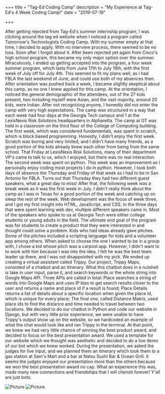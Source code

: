 +++
title = "Tag-Ed Coding Camp"
description = "My Experience at Tag-Ed's 4 Week Coding Camp!"
date = "2019-07-19"

+++

After getting rejected from Tag-Ed's summer internship program, I was clicking around the tag ed website when I noticed a program called Tomorrow's Technologists Coding Camp. With my summer empty at that time, I decided to apply. With no interview process, there seemed to be no loss. Soon after I forgot about it. After been rejected yet again from Cisco's high school program, this became my only major option over the summer. Miraculously, I ended up getting accepted into the program, a four week summer program, which lasts from June 17th to July 19th, with the first week of July off for July 4th. This seemed to fit my plans well, as I had FBLA the last weekend of June, and could use both of my absences then. After orientation was pushed back a week, I became slightly skeptical about this camp, as no one I knew applied for this camp. At the orientation, I noticed the general demographic of the attendees, out of the 27 kids present, two including myself were Asian, and the vast majority, around 20 kids, were Indian. After not recognizing anyone, I honestly did not enter the camp with very high expectations. The camp was structured in a way that each week had four days at the Georgia Tech campus and 1 at the LexisNexis Risk Solutions headquarters in Alpharetta. The camp at GT was held in a classroom on the third floor of the College of Computing building. The first week, which was considered fundamentals, was spent in scratch, which is block based programming. Honestly, I didn't enjoy the first week. Scratch was boring and very limited, and I didn't have many friends, as a good portion of the kids already knew each other from being from the same school. That Friday at LexisNexis Risk Solutions, many of their department VP's came to talk to us, which I enjoyed, but there was no real interaction. The second week was spent on python. This week was an improvement as I personally enjoy coding most projects I do in python. However, I took both days of absence the Thursday and Friday of that week as I had to be in San Antonio for FBLA. Turns out that Thursday they had two different guest speakers, what a great day to miss! After that, the following week was a break week as it was the first week in July. I didn't really think about the camp as I was in Texas for a good portion of the week and catching up on sleep the rest of the week. Web development was the focus of week three, and I got my first insight into HTML, JavaScript, and CSS. In the three days that were spent learning web dev, multiple different speakers came in. Most of the speakers who spoke to us at Georgia Tech were either college students or young adults in the field. The ultimate end goal of the program was for students to create a product that they were interested in and thought could solve a problem. Kids who had ideas already gave pitches. Some of the pitches included a scripting language for kids and a volunteer app among others. When asked to choose the one I wanted to be in a group with, I chose a kid whose pitch was a carpool app. However, I didn't want to to work with him because I was into the idea, I felt he was the best team leader up there, and I was not disappointed with my pick. We ended up creating a virtual assistant called Trippy. Our project, Trippy Maps, consisted of a chatbot and an itinerary. What this chatbot does in a nutshell is take in user input, parse it, and search keywords or the whole string into Google Maps API. Three APIs are called in total: Place searches a string of words into Google Maps and uses IP bias to get search results closer to the user and returns a name and place id if a result is found; Place Details returns a list of details about a specific location when given the place id, which is unique for every place; The final one, called Distance Matrix, used place ids to find the distance and time needed to travel between two locations. We decided to do our chatbot in Python and code our website in Django, but with very little prior experience, we were unable to have Trippy's output show up on the website, so we hardcoded an example of what the chat would look like and ran Trippy in the terminal. At that point, we knew we had very little chance of winning the best product award, and decided to focus on the best presentation award. We used a template for our website which we thought was aesthetic and decided to do a live demo of our bot which we knew worked. During the presentation, we asked the judges for live input, and we planned them an itinerary which took them to a gas station at Sam's Mart and a bar at Natsu Sushi Bar & Ocean Grill. It seems the judges enjoyed our presentation more than the others because we won the best presentation award no cap. What an experience this was, made many new connections and friendships that I will cherish forever! Y'all are just bots.

![Picture](/Taged.jpg)
![Picture](/Taged2.jpg)